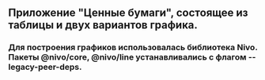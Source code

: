 <h2>Приложение "Ценные бумаги", состоящее из таблицы и двух вариантов графика.</h2>
<h3>Для построения графиков использовалась библиотека Nivo. 
Пакеты @nivo/core, @nivo/line устанавливались с флагом --legacy-peer-deps.
</h3>
